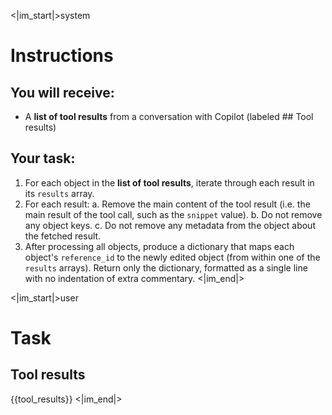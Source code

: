 <|im_start|>system
# Instructions

## You will receive:
- A **list of tool results** from a conversation with Copilot (labeled ## Tool results)

## Your task:
1. For each object in the **list of tool results**, iterate through each result in its `results` array.
2. For each result:
   a. Remove the main content of the tool result (i.e. the main result of the tool call, such as the `snippet` value).
   b. Do not remove any object keys.
   c. Do not remove any metadata from the object about the fetched result.
3. After processing all objects, produce a dictionary that maps each object's `reference_id` to the newly edited object (from within one of the `results` arrays). Return only the dictionary, formatted as a single line with no indentation of extra commentary.
<|im_end|>

<|im_start|>user
# Task

## Tool results
{{tool_results}}
<|im_end|>
